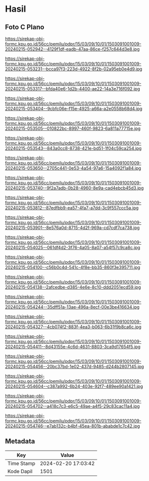 # Hasil

## Foto C Plano

https://sirekap-obj-formc.kpu.go.id/56cc/pemilu/pdpr/15/03/09/10/01/1503091001009-20240215-052942--4129f1df-eadb-47aa-86ce-f257c644d3e8.jpg

https://sirekap-obj-formc.kpu.go.id/56cc/pemilu/pdpr/15/03/09/10/01/1503091001009-20240215-053231--bcca97f3-223d-4922-8f2b-02a95eb0e4d9.jpg

https://sirekap-obj-formc.kpu.go.id/56cc/pemilu/pdpr/15/03/09/10/01/1503091001009-20240215-053317--bfda40e6-1d2b-4400-ae22-14a3e716f092.jpg

https://sirekap-obj-formc.kpu.go.id/56cc/pemilu/pdpr/15/03/09/10/01/1503091001009-20240215-053404--9cbfc06e-f15e-4925-a66a-a2e0558b68d4.jpg

https://sirekap-obj-formc.kpu.go.id/56cc/pemilu/pdpr/15/03/09/10/01/1503091001009-20240215-053505--010822bc-8997-460f-9823-6a811a77715e.jpg

https://sirekap-obj-formc.kpu.go.id/56cc/pemilu/pdpr/15/03/09/10/01/1503091001009-20240215-053543--843a0cc8-8738-421e-bd51-1f04c59ca254.jpg

https://sirekap-obj-formc.kpu.go.id/56cc/pemilu/pdpr/15/03/09/10/01/1503091001009-20240215-053650--2705c441-0e53-4a54-97a6-15a4092f1a84.jpg

https://sirekap-obj-formc.kpu.go.id/56cc/pemilu/pdpr/15/03/09/10/01/1503091001009-20240215-053740--9f2a7adb-0b28-4960-8e9a-cad4ebcb45d3.jpg

https://sirekap-obj-formc.kpu.go.id/56cc/pemilu/pdpr/15/03/09/10/01/1503091001009-20240215-053812--87edfbb9-ea57-4fa7-a7dd-3c9f557ccc5a.jpg

https://sirekap-obj-formc.kpu.go.id/56cc/pemilu/pdpr/15/03/09/10/01/1503091001009-20240215-053901--8e576a0d-8715-4d2f-969a-cd7cdf7ca738.jpg

https://sirekap-obj-formc.kpu.go.id/56cc/pemilu/pdpr/15/03/09/10/01/1503091001009-20240215-054025--061df4d2-3f76-4a05-8a07-a54f57c9ca8c.jpg

https://sirekap-obj-formc.kpu.go.id/56cc/pemilu/pdpr/15/03/09/10/01/1503091001009-20240215-054100--c56b0c4d-541c-4f8e-bb35-860f3e395711.jpg

https://sirekap-obj-formc.kpu.go.id/56cc/pemilu/pdpr/15/03/09/10/01/1503091001009-20240215-054138--2afcedbe-d385-4e6e-8c10-ddd2051ecd59.jpg

https://sirekap-obj-formc.kpu.go.id/56cc/pemilu/pdpr/15/03/09/10/01/1503091001009-20240215-054244--35dff51a-13ae-496a-8ecf-00e3be416634.jpg

https://sirekap-obj-formc.kpu.go.id/56cc/pemilu/pdpr/15/03/09/10/01/1503091001009-20240215-054327--4cb074f2-883f-4ea3-b063-6b31f9b8ca6c.jpg

https://sirekap-obj-formc.kpu.go.id/56cc/pemilu/pdpr/15/03/09/10/01/1503091001009-20240215-054411--8d43155e-4c6d-4631-8803-3ca9d17654f5.jpg

https://sirekap-obj-formc.kpu.go.id/56cc/pemilu/pdpr/15/03/09/10/01/1503091001009-20240215-054456--20bc37bd-1e02-437d-9485-d244b2807145.jpg

https://sirekap-obj-formc.kpu.go.id/56cc/pemilu/pdpr/15/03/09/10/01/1503091001009-20240215-054604--c387a992-6b24-403e-92f7-489ee90a1421.jpg

https://sirekap-obj-formc.kpu.go.id/56cc/pemilu/pdpr/15/03/09/10/01/1503091001009-20240215-054702--a418c7c3-e6c5-49ae-a4f5-29c83cac11a4.jpg

https://sirekap-obj-formc.kpu.go.id/56cc/pemilu/pdpr/15/03/09/10/01/1503091001009-20240215-054746--e7ab132c-b4bf-45ea-801b-ababde1c7c42.jpg


## Metadata

| Key        | Value               |
| ---------- | ------------------- |
| Time Stamp | 2024-02-20 17:03:42 |
| Kode Dapil | 1501                |



